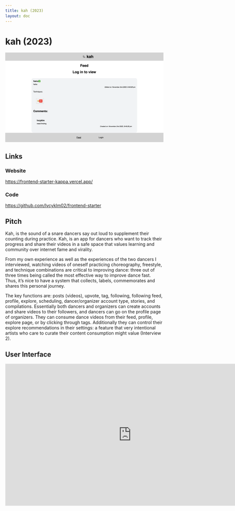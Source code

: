 ```yaml
---
title: kah (2023)
layout: doc
---
```


# kah (2023)

![kah](./images/kah.png)

## Links 

### Website

https://frontend-starter-kappa.vercel.app/

### Code

https://github.com/lvcyklm02/frontend-starter 

## Pitch

Kah, is the sound of a snare dancers say out loud to supplement their counting during practice. Kah, is an app for dancers who want to track their progress and share their videos in a safe space that values learning and community over internet fame and virality. 

From my own experience as well as the experiences of the two dancers I interviewed, watching videos of oneself practicing choreography, freestyle, and technique combinations are critical to improving dance: three out of three times being called the most effective way to improve dance fast. Thus, it’s nice to have a system that collects, labels, commemorates and shares this personal journey. 

The key functions are: posts (videos), upvote, tag, following, following feed, profile, explore, scheduling, dancer/organizer account type, stories, and compilations. Essentially both dancers and organizers can create accounts and share videos to their followers, and dancers can go on the profile page of organizers. They can consume dance videos from their feed, profile, explore page, or by clicking through tags. Additionally they can control their explore recommendations in their settings: a feature that very intentional artists who care to curate their content consumption might value (Interview 2).

## User Interface
<iframe style="border: 1px solid rgba(0, 0, 0, 0.1);" width="800" height="450" src="https://www.figma.com/embed?embed_host=share&url=https%3A%2F%2Fwww.figma.com%2Ffile%2FF9F6GshDa9VXj6otap5Cek%2Fkah%3Ftype%3Ddesign%26node-id%3D4%253A17%26mode%3Ddesign%26t%3DIeHpaVkzyIUwbuub-1" allowfullscreen></iframe>